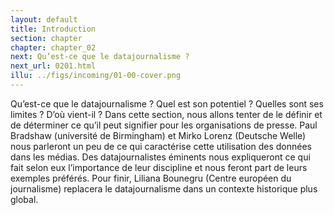 ```yaml
---
layout: default
title: Introduction
section: chapter
chapter: chapter_02
next: Qu’est-ce que le datajournalisme ?
next_url: 0201.html
illu: ../figs/incoming/01-00-cover.png
---
```


Qu’est-ce que le datajournalisme ? Quel est son potentiel ? Quelles sont ses limites ? D’où vient-il ? Dans cette section, nous allons tenter de le définir et de déterminer ce qu’il peut signifier pour les organisations de presse. Paul Bradshaw (université de Birmingham) et Mirko Lorenz (Deutsche Welle) nous parleront un peu de ce qui caractérise cette utilisation des données dans les médias. Des datajournalistes éminents nous expliqueront ce qui fait selon eux l’importance de leur discipline et nous feront part de leurs exemples préférés. Pour finir, Liliana Bounegru (Centre européen du journalisme) replacera le datajournalisme dans un contexte historique plus global.